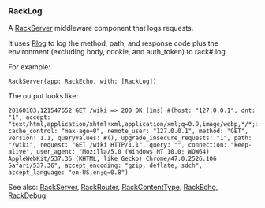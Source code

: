 ### RackLog

A [RackServer](<RackServer.md>) middleware component that logs requests.

It uses [Rlog](<Rlog.md>) to log the method, path, and response code plus the environment (excluding body, cookie, and auth_token) to rack#.log

For example:

``` suneido
RackServer(app: RackEcho, with: [RackLog])
```

The output looks like:

``` suneido
20160103.121547652 GET /wiki => 200 OK (1ms) #(host: "127.0.0.1", dnt: "1", accept: "text/html,application/xhtml+xml,application/xml;q=0.9,image/webp,*/*;q=0.8", cache_control: "max-age=0", remote_user: "127.0.0.1", method: "GET", version: 1.1, queryvalues: #(), upgrade_insecure_requests: "1", path: "/wiki", request: "GET /wiki HTTP/1.1", query: "", connection: "keep-alive", user_agent: "Mozilla/5.0 (Windows NT 10.0; WOW64) AppleWebKit/537.36 (KHTML, like Gecko) Chrome/47.0.2526.106 Safari/537.36", accept_encoding: "gzip, deflate, sdch", accept_language: "en-US,en;q=0.8")
```


See also:
[RackServer](<RackServer.md>),
[RackRouter](<RackRouter.md>),
[RackContentType](<RackContentType.md>),
[RackEcho](<RackEcho.md>),
[RackDebug](<RackDebug.md>)
